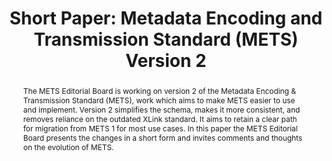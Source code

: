 ---
abstract: The METS Editorial Board is working on version 2 of the Metadata Encoding
  & Transmission Standard (METS), work which aims to make METS easier to use and implement.
  Version 2 simplifies the schema, makes it more consistent, and removes reliance
  on the outdated XLink standard. It aims to retain a clear path for migration from
  METS 1 for most use cases. In this paper the METS Editorial Board presents the changes
  in a short form and invites comments and thoughts on the evolution of METS.
creators:
- Elkiss, Aaron
date: null
document_url: https://az659834.vo.msecnd.net/eventsairwesteuprod/production-inconference-public/bf34f36f1bcd4943b4599dfa1bec7a6c
grand_parent: iPRES
institutions:
- HathiTrust
keywords:
- mets
- evolution
- transfer formats
landing_page_url: null
language: eng
layout: publication
license: CC-BY 4.0 International
notes_url: null
parent: iPRES 2022
presentation_url: null
size: null
source_name: iPRES
title: 'Short Paper: Metadata Encoding and Transmission Standard (METS) Version 2'
type: short paper
year: 2022
---